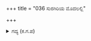 +++
title = "036 ಸುರಗಿರಿಯ ಮೊದಲಲ್ಲಿ"

+++

<details><summary>ಗದ್ಯ (ಕ.ಗ.ಪ) </summary>

36. ಮೇರುಗಿರಿಯ ಮೊದಲಿಗೆ ನಾಲ್ಕು ಕೀಲಕ ಪರ್ವತಗಳಿವೆ. ಅವುಗಳಲ್ಲಿ ಅರುಣೋದೆ, ಭದ್ರೆ, ಸಿತೋದೆ, ಮಾನಸಗಳೆಂಬ ನಾಲ್ಕು ಕೇಸರ ಸರೋವರಗಳಿವೆ. ಕೀಲಕ ಗಿರಿಯ ಹೊರಗೆ ನಾಲ್ಕು ಉದ್ಯಾನಗಳಿವೆ. ಕೀಲಕ ಪರ್ವತ ಶಿಖರದವರೆಗೆ ಐವತ್ತು ಯೋಜನವಿದ್ದು, ಅದರ ವಿಸ್ತಾರ ಸಾವಿರ ಯೋಜನದಷ್ಟಿದೆ.
</details>
